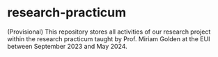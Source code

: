 # research-practicum
(Provisional) This repository stores all activities of our  research project within the research practicum taught by Prof. Miriam Golden at the EUI between September 2023 and May 2024.  
